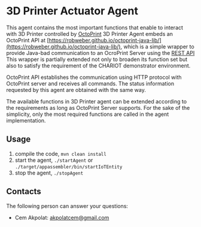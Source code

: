 # 3D Printer Actuator Agent

This agent contains the most important functions that enable to interact with 3D Printer controlled by [OctoPrint](https://octoprint.org/) 
3D Printer Agent embeds an OctoPrint API at [https://robweber.github.io/octoprint-java-lib/](https://robweber.github.io/octoprint-java-lib/), which is a simple wrapper to provide Java-bad communication to an OcroPrint Server using the [REST API](http://docs.octoprint.org/en/master/api/)
This wrapper is partially extended not only to broaden  its function set but also to satisfy the requirement of the CHARIOT demonstrator environment.
 
OctoPrint API establishes the communication using HTTP protocol with OctoPrint server and receives all commands. 
The status information requested by this agent are obtained with the same way. 

The available functions in 3D Printer agent can be extended according to the requirements as long as OctoPrint Server supports. For the sake of the simplicity,
only the most required functions are called in the agent implementation.
 
## Usage
1. compile the code, `mvn clean install`
2. start the agent, `./startAgent` or `./target/appassembler/bin/startIoTEntity`
3. stop the agent, `./stopAgent`  

## Contacts

The following person can answer your questions: 

- Cem Akpolat: [akpolatcem@gmail.com](mailto://akpolatcem@gmail.com)